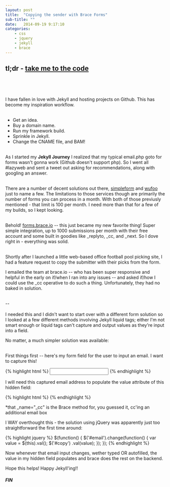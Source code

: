 ```yaml
---
layout: post
title:  "Copying the sender with Brace Forms"
sub-title: ""
date:   2014-09-19 9:17:10
categories: 
    - css
    - jquery
    - jekyll
    - brace
---
```


tl;dr - [take me to the code](#code)
<br><br>
--
<br><br>
I have fallen in love with Jekyll and hosting projects on Github. This has become my inspiration workflow.  
<br>

* Get an idea. 
* Buy a domain name. 
* Run my framework build. 
* Sprinkle in Jekyll. 
* Change the CNAME file, and BAM!
<br><br>

As I started my **Jekyll Journey** I realized that my typical email.php goto for forms wasn't gonna work (Github doesn't support php). So I went all #lazyweb and sent a tweet out asking for recommendations, along with googling an answer.  
<br>

There are a number of decent solutions out there, [simpleform](http://getsimpleform.com) and [wufoo](http://wufoo.com) just to name a few. The limitations to those services though are primarily the number of forms you can process in a month. With both of those previusly mentioned - that limit is 100 per month. I need more than that for a few of my builds, so I kept looking.  
<br>

Behold! [forms.brace.io](http://forms.brace.io) -- this just became my new favorite thing! Super simple integration, up to 1000 submissions per month with their free account and some built in goodies like _replyto, _cc, and _next. So I dove right in - everything was solid.  
<br>

Shortly after I launched a little web-based office football pool picking site, I had a feature request to copy the submitter with their picks from the form. 
<br>

I emailed the team at brace.io -- who has been super responsive and helpful in the early on if/when I ran into any issues -- and asked if/how I could use the _cc operative to do such a thing. Unfortunately, they had no baked in solution.
<br><br>

--
<br><br>
<a name="code"></a>
I needed this and I didn't want to start over with a different form solution so I looked at a few different methods involving Jekyll liquid tags; either I'm not smart enough or liquid tags can't capture and output values as they're input into a field.
<br>

No matter, a much simpler solution was available:  
<br>

<a name="code"></a>
First things first -- here's my form field for the user to input an email. I want to capture this!  

{% highlight html %}
<input id="email" type="email">
{% endhighlight %}
<br>

I will need this captured email address to populate the value attribute of this hidden field:

{% highlight html %}
<input type="hidden" id="copy" name="_cc" value="">
{% endhighlight %}

*that _name="_cc" is the Brace method for, you guessed it, cc'ing an additional email box
<br>

I WAY overthought this - the solution using jQuery was apparently just too straightforward the first time around:
<br>

{% highlight jquery %}
$(function() {
  $('#email').change(function() {
    var value = $(this).val();
    $('#copy') .val(value);
  });
});
{% endhighlight %}

Now whenever that email input changes, wether typed OR autofilled, the value in my hidden field populates and brace does the rest on the backend.
<br>

Hope this helps! Happy Jekyll'ing!!

<h5>FIN</h5>
